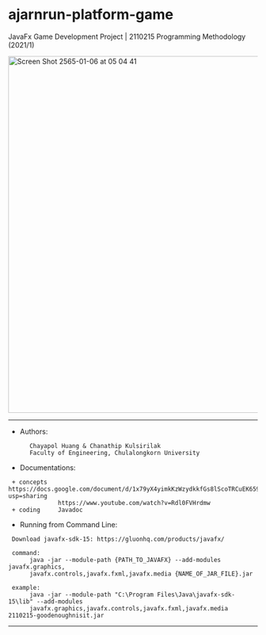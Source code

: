# ajarnrun-platform-game

JavaFx Game Development Project  | 
2110215 Programming Methodology (2021/1)

<img width="720" alt="Screen Shot 2565-01-06 at 05 04 41" src="https://user-images.githubusercontent.com/69767104/148296181-4169d73b-8f0c-45e3-8da2-f36f8a61edd5.png">


-------------------------------------------------------
* Authors:
```
      Chayapol Huang & Chanathip Kulsirilak
      Faculty of Engineering, Chulalongkorn University
```

* Documentations:
```
 + concepts   https://docs.google.com/document/d/1x79yX4yimkKzWzydkkfGs8lScoTRCuEK659uXGmUoR0/edit?usp=sharing
              https://www.youtube.com/watch?v=Rdl0FVHrdmw
 + coding     Javadoc
```

* Running from Command Line:
```
 Download javafx-sdk-15: https://gluonhq.com/products/javafx/
 
 command:
      java -jar --module-path {PATH_TO_JAVAFX} --add-modules javafx.graphics,
      javafx.controls,javafx.fxml,javafx.media {NAME_OF_JAR_FILE}.jar

 example:
      java -jar --module-path "C:\Program Files\Java\javafx-sdk-15\lib" --add-modules 
      javafx.graphics,javafx.controls,javafx.fxml,javafx.media 2110215-goodenoughnisit.jar
```

-------------------------------------------------------
